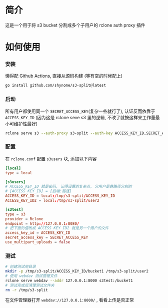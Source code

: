 # 简介

这是一个用于将 s3 bucket 分割成多个子用户的 rclone auth proxy 插件

# 如何使用

### 安装

懒得配 Github Actions, 直接从源码构建 (等有空的时候配上)

```sh
go install github.com/shynome/s3-split@latest
```

### 启动

所有用户都使用同一个 `SECRET_ACCESS_KEY`(复杂一些就行了), 认证反而依靠于 `ACCESS_KEY_ID` (因为这是 rclone seve s3 里的逻辑, 不改了就按这样来工作量最小可维护性最好)

```sh
rclone serve s3 --auth-proxy s3-split --auth-key ACCESS_KEY_ID,SECRET_ACCESS_KEY
```

### 配置

在 `rclone.conf` 配置 `s3users` 块, 添加以下内容

```conf
[local]
type = local

[s3users]
# ACCESS_KEY_ID 就是密码, 记得设置的复杂点, 分用户是靠路径分割的
# [ACCESS_KEY_ID] = [后端:路径]
ACCESS_KEY_ID = local:/tmp/s3-split/ACCESS_KEY_ID
ACCESS_KEY_ID2 = local:/tmp/s3-split/user2

[s3test]
type = s3
provider = Rclone
endpoint = http://127.0.0.1:8080/
# 把下面的值改成 ACCESS_KEY_ID2 就是另一个用户的文件
access_key_id = ACCESS_KEY_ID
secret_access_key = SECRET_ACCESS_KEY
use_multipart_uploads = false
```

### 测试

```sh
# 创建测试用目录
mkdir -p /tmp/s3-split/ACCESS_KEY_ID/bucket1 /tmp/s3-split/user2
# 使用 webdav 测试管理文件
rclone serve webdav --addr 127.0.0.1:8000 s3test:/bucket1
# 测试完成后清理测试文件夹
rm -r /tmp/s3-split
```

在文件管理器打开 `webdav://127.0.0.1:8000/` , 看看上传是否正常
